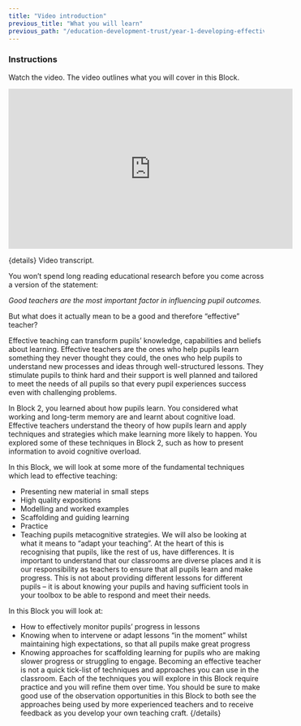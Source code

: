 ```yaml
---
title: "Video introduction"
previous_title: "What you will learn"
previous_path: "/education-development-trust/year-1-developing-effective-classroom-practice/intro-ect-what-you-will-learn"
---
```


### Instructions

Watch the video. The video outlines what you will cover in this Block.

<iframe width="560" height="315" src="https://www.youtube.com/embed/s9FejY2jn68" title="ECT Video Introduction - developing effective classroom practice - YouTube" frameborder="0" allow="accelerometer; autoplay; clipboard-write; encrypted-media; gyroscope; picture-in-picture; web-share" allowfullscreen></iframe>

{details}
Video transcript.

You won’t spend long reading educational research before you come across a version of the statement:

_Good teachers are the most important factor in influencing pupil outcomes._

But what does it actually mean to be a good and therefore “effective” teacher?

Effective teaching can transform pupils’ knowledge, capabilities and beliefs about learning. Effective teachers are the ones who help pupils learn something they never thought they could, the ones who help pupils to understand new processes and ideas through well-structured lessons. They stimulate pupils to think hard and their support is well planned and tailored to meet the needs of all pupils so that every pupil experiences success even with challenging problems.

In Block 2, you learned about how pupils learn. You considered what working and long-term memory are and learnt about cognitive load. Effective teachers understand the theory of how pupils learn and apply techniques and strategies which make learning more likely to happen. You explored some of these techniques in Block 2, such as how to present information to avoid cognitive overload.

In this Block, we will look at some more of the fundamental techniques which lead to effective teaching:

- Presenting new material in small steps
- High quality expositions
- Modelling and worked examples
- Scaffolding and guiding learning
- Practice
- Teaching pupils metacognitive strategies.
  We will also be looking at what it means to “adapt your teaching”. At the heart of
  this is recognising that pupils, like the rest of us, have differences. It is important
  to understand that our classrooms are diverse places and it is our responsibility
  as teachers to ensure that all pupils learn and make progress. This is not about
  providing different lessons for different pupils – it is about knowing your pupils
  and having sufficient tools in your toolbox to be able to respond and meet their
  needs.

In this Block you will look at:

- How to effectively monitor pupils’ progress in lessons
- Knowing when to intervene or adapt lessons “in the moment” whilst maintaining high expectations, so that all pupils make great progress
- Knowing approaches for scaffolding learning for pupils who are making slower progress or struggling to engage.
  Becoming an effective teacher is not a quick tick-list of techniques and approaches
  you can use in the classroom. Each of the techniques you will explore in this Block
  require practice and you will refine them over time. You should be sure to make good
  use of the observation opportunities in this Block to both see the approaches being
  used by more experienced teachers and to receive feedback as you develop your own
  teaching craft. {/details}
